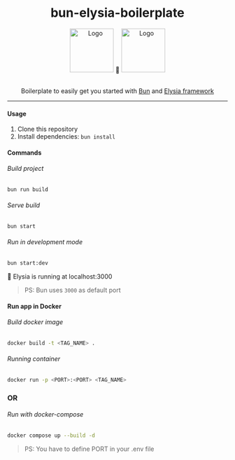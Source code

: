 <h1 align="center">bun-elysia-boilerplate</h1>

<div align="center">
  <a href="https://bun.sh"><img src="https://user-images.githubusercontent.com/709451/182802334-d9c42afe-f35d-4a7b-86ea-9985f73f20c3.png" alt="Logo" height=100></a>
<span>🩶</span>
   <a href="https://elysiajs.com/"><img src="https://elysiajs.com/assets/elysia.svg" alt="Logo" height=100></a>
</div>

<br/>
<p align="center">
Boilerplate to easily get you started with <a href="https://bun.sh">Bun</a> and <a href="https://elysiajs.com">Elysia framework</a>
</p>

---

#### Usage

1. Clone this repository
2. Install dependencies: `bun install`

#### Commands

###### Build project

```bash
bun run build
```

###### Serve build

```bash
bun start
```

###### Run in development mode

```bash
bun start:dev
```

🦊 Elysia is running at localhost:3000

> PS: Bun uses `3000` as default port

#### Run app in Docker

###### Build docker image

```bash
docker build -t <TAG_NAME> .
```

###### Running container

```bash
docker run -p <PORT>:<PORT> <TAG_NAME>
```

### OR

###### Run with docker-compose

```bash
docker compose up --build -d
```

> PS: You have to define PORT in your .env file
